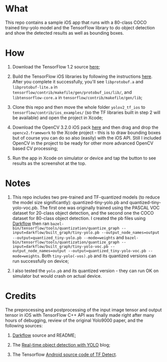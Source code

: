 # What
This repo contains a sample iOS app that runs with a 80-class COCO trained tiny-yolo model and the TensorFlow library to do object detection and show the detected results as well as bounding boxes.

# How

1. Download the TensorFlow 1.2 source [here](https://github.com/tensorflow/tensorflow/releases/tag/v1.2.0);

2. Build the TensorFlow iOS libraries by following the instructions [here](https://github.com/tensorflow/tensorflow/tree/master/tensorflow/contrib/makefile). After you complete it successfully, you'll see `libprotobuf.a` and `libprotobuf-lite.a` in `tensorflow/contrib/makefile/gen/protobuf_ios/lib/`, and `libtensorflow-core.a` in `tensorflow/contrib/makefile/gen/lib`;

3. Clone this repo and then move the whole folder `yolov2_tf_ios` to `tensorflow/contrib/ios_examples/` (so the TF libraries built in step 2 will be available) and open the project in Xcode;

4. Download the OpenCV 3.2.0 iOS pack [here](http://opencv.org/releases.html) and then drag and drop the `opencv2.framework` to the Xcode project - this is to draw bounding boxes but of course you can do so also (easily) with the iOS API. Still I included OpenCV in the project to be ready for other more advanced OpenCV based CV processing;

5. Run the app in Xcode on simulator or device and tap the button to see results as the screenshot at the top.

# Notes

1. This repo includes two pre-trained and TF-quantized models (to reduce the model size significantly): quantized-tiny-yolo.pb and quantized-tiny-yolo-voc.pb. The first one was originally trained using the PASCAL VOC dataset for 20-class object detection, and the second one the COCO dataset for 80-class object detection. I created the pb files using [Darkflow](https://github.com/thtrieu/darkflow) then ran `bazel-bin/tensorflow/tools/quantization/quantize_graph --input=darkflow/built_graph/tiny-yolo.pb --output_node_names=output --output=quantized_tiny-yolo.pb --mode=weights` and `bazel-bin/tensorflow/tools/quantization/quantize_graph --input=darkflow/built_graph/tiny-yolo-voc.pb --output_node_names=output --output=quantized_tiny-yolo-voc.pb --mode=weights`. Both `tiny-yolo(-vos).pb` and its quantized versions can run successfully on device;

2. I also tested the `yolo.pb` and its quantized version - they can run OK on simulator but would crash on actual device.

# Credits
The preprocessing and postprocessing of the input image tensor and output tensor in iOS with TensorFlow C++ API was finally made right after many hours of debugging, review of the original Yolo9000 paper, and the following sources:

1. [Darkflow](https://github.com/thtrieu/darkflow) source and README;

2. The [Real-time object detection with YOLO](http://machinethink.net/blog/object-detection-with-yolo/) blog;

3. The Tensorflow [Android source code of TF Detect](https://github.com/tensorflow/tensorflow/tree/master/tensorflow/examples/android).


